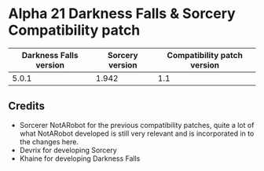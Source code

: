 # Alpha 21 Darkness Falls & Sorcery Compatibility patch

<table>
	<thead>
		<tr>
			<th>Darkness Falls version</th>
			<th>Sorcery version</th>
			<th>Compatibility patch version</th>
		</tr>
	</thead>
	<tbody>
		<tr>
			<td>5.0.1</td>
			<td>1.942</td>
			<td>1.1</td>
		</tr>
	</tbody>
</table>

<h2>Credits</h2>
<ul>
	<li>Sorcerer NotARobot for the previous compatibility patches, quite a lot of what NotARobot developed is still very relevant and is incorporated in to the changes here.</li>
	<li>Devrix for developing Sorcery</li>
	<li>Khaine for developing Darkness Falls</li>
</ul>